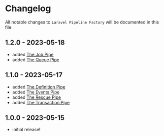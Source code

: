 # Changelog

All notable changes to `Laravel Pipeline Factory` will be documented in this file

## 1.2.0 - 2023-05-18

- added [The Job Pipe](docs/job.md)
- added [The Queue Pipe](docs/queue.md)

## 1.1.0 - 2023-05-17

- added [The Definition Pipe](docs/definition.md)
- added [The Events Pipe](docs/events.md)
- added [The Rescue Pipe](docs/rescue.md)
- added [The Transaction Pipe](docs/transaction.md)

## 1.0.0 - 2023-05-15

- initial release!
